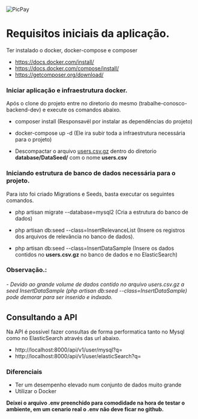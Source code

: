 ![PicPay](https://user-images.githubusercontent.com/1765696/26998603-711fcf30-4d5c-11e7-9281-0d9eb20337ad.png)

# Requisitos iniciais da aplicação.
Ter instalado o docker, docker-compose e composer

* https://docs.docker.com/install/
* https://docs.docker.com/compose/install/
* https://getcomposer.org/download/


### Iniciar aplicação e infraestrutura docker.

Após o clone do projeto entre no diretorio do mesmo (trabalhe-conosco-backend-dev) e execute os comandos abaixo.

- composer install (Responsavél por instalar as dependências do projeto)
- docker-compose up -d (Ele ira subir toda a infraestrutura necessária para o projeto)

- Descompactar o arquivo [users.csv.gz](https://s3.amazonaws.com/careers-picpay/users.csv.gz) dentro do diretorio 
<b>database/DataSeed/</b> com o nome <b>users.csv</b>

### Iniciando estrutura de banco de dados necessária para o projeto.

Para isto foi criado Migrations e Seeds, basta executar os seguintes comandos.

- php artisan migrate --database=mysql2 (Cria a estrutura do banco de dados)

- php artisan db:seed --class=InsertRelevanceList (Insere os registros dos arquivos de relevância no banco de dados).

- php artisan db:seed --class=InsertDataSample (Insere os dados contidos no <b>users.csv.gz</b> no banco de dados e no ElasticSearch)


### Observação.: 

###### - Devido ao grande volume de dados contido no arquivo users.csv.gz a seed InsertDataSample (php artisan db:seed --class=InsertDataSample) pode demorar para ser inserido e indxado.


## Consultando a API

Na API é possivel fazer consultas de forma performatica tanto no Mysql como no ElasticSearch através das url abaixo.

- http://localhost:8000/api/v1/user/mysql?q=<param-search>
- http://localhost:8000/api/v1/user/elasticSearch?q=<param-search>

### Diferenciais

- Ter um desempenho elevado num conjunto de dados muito grande 
- Utilizar o Docker 


<b>Deixei o arquivo .env preenchido para comodidade na hora de testar o ambiente, em um cenario real o .env não deve ficar no github.</b>